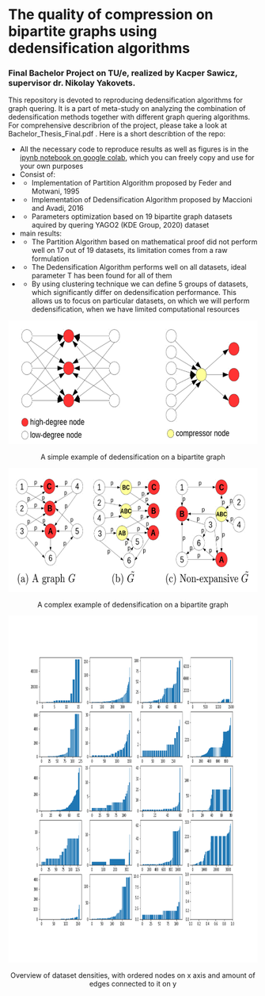 # The quality of compression on bipartite graphs using dedensification algorithms

### Final Bachelor Project on TU/e, realized by Kacper Sawicz, supervisor dr. Nikolay Yakovets.

This repository is devoted to reproducing dedensification algorithms for graph quering. It is a part of meta-study on analyzing the combination of dedensification methods together with different graph quering algorithms. For comprehensive describrion of the project, please take a look at Bachelor_Thesis_Final.pdf . Here is a short describtion of the repo:

* All the necessary code to reproduce results as well as figures is in the [ipynb notebook on google colab](https://colab.research.google.com/drive/18p20OTDH1u23zoSwdtL3ropOZD_A2tYM?usp=sharing), which you can freely copy and use for your own purposes
* Consist of:
* * Implementation of Partition Algorithm proposed by Feder and Motwani, 1995
* * Implementation of Dedensification Algorithm proposed by Maccioni and Avadi, 2016
* * Parameters optimization based on 19 bipartite graph datasets aquired by quering YAGO2 (KDE Group, 2020) dataset
* main results:
* * The Partition Algorithm based on mathematical proof did not perform well on 17 out of 19 datasets, its limitation comes from a raw formulation
* * The Dedensification Algorithm performs well on all datasets, ideal parameter T has been found for all of them
* * By using clustering technique we can define 5 groups of datasets, which significantly differ on dedensification performance. This allows us to focus on particular datasets, on which we will perform dedensification, when we have limited computational resources

<p align="center">
  <img src="https://github.com/Kacper-Sawicz/Dedensification-of-graphs/blob/main/exmpl_ded.PNG" alt="A simple example of dedensification on a bipartite graph" width="600"      height="250">
</p>

<p align="center">
  A simple example of dedensification on a bipartite graph
</p>

<p align="center">
  <img src="https://github.com/Kacper-Sawicz/Dedensification-of-graphs/blob/main/exmpl_ded_complicated.PNG" alt="A complex example of dedensification on a bipartite graph" width="600" height="250">
</p>

<p align="center">
  A complex example of dedensification on a bipartite graph
</p>
  
<p align="center">
  <img src="https://github.com/Kacper-Sawicz/Dedensification-of-graphs/blob/main/density%20overview.png" alt="Overview of dataset densities, with ordered nodes on x axis and amount of edges connected to it on y" width="1000" height="700">
</p>

<p align="center">
  Overview of dataset densities, with ordered nodes on x axis and amount of edges connected to it on y
</p>

